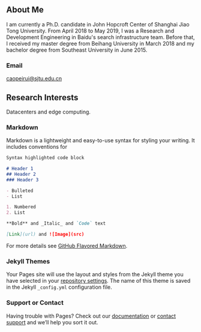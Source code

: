 ## About Me

I am currently a Ph.D. candidate in John Hopcroft Center of Shanghai Jiao Tong University. From April 2018 to May 2019, I was a Research and Development Engineering in Baidu's search infrastructure team. Before that, I received my master degree from Beihang University in March 2018 and my bachelor degree from Southeast University in June 2015. 

### Email
caopeirui@sjtu.edu.cn

## Research Interests 
Datacenters and edge computing.


### Markdown

Markdown is a lightweight and easy-to-use syntax for styling your writing. It includes conventions for

```markdown
Syntax highlighted code block

# Header 1
## Header 2
### Header 3

- Bulleted
- List

1. Numbered
2. List

**Bold** and _Italic_ and `Code` text

[Link](url) and ![Image](src)
```

For more details see [GitHub Flavored Markdown](https://guides.github.com/features/mastering-markdown/).

### Jekyll Themes

Your Pages site will use the layout and styles from the Jekyll theme you have selected in your [repository settings](https://github.com/caopeirui/caopeirui.github.com/settings/pages). The name of this theme is saved in the Jekyll `_config.yml` configuration file.

### Support or Contact

Having trouble with Pages? Check out our [documentation](https://docs.github.com/categories/github-pages-basics/) or [contact support](https://support.github.com/contact) and we’ll help you sort it out.
